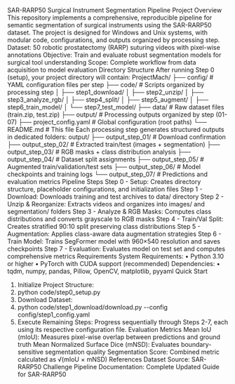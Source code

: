 SAR-RARP50 Surgical Instrument Segmentation Pipeline
Project Overview
This repository implements a comprehensive, reproducible pipeline for semantic segmentation of surgical instruments using the SAR-RARP50 dataset. The project is designed for Windows and Unix systems, with modular code, configurations, and outputs organized by processing step.
Dataset: 50 robotic prostatectomy (RARP) suturing videos with pixel-wise annotations
Objective: Train and evaluate robust segmentation models for surgical tool understanding
Scope: Complete workflow from data acquisition to model evaluation
Directory Structure
After running Step 0 (setup), your project directory will contain:
ProjectMach/
├── config/                  # YAML configuration files per step
├── code/                    # Scripts organized by processing step
│   ├── step1_download/
│   ├── step2_unzip/
│   ├── step3_analyze_rgb/
│   ├── step4_split/
│   ├── step5_augment/
│   ├── step6_train_model/
│   └── step7_test_model/
├── data/                    # Raw dataset files (train.zip, test.zip)
├── output/                  # Processing outputs organized by step (01-07)
├── project_config.yaml      # Global configuration (root paths)
└── README.md               # This file
Each processing step generates structured outputs in dedicated folders:
output/
├── output_step_01/     # Download confirmation
├── output_step_02/     # Extracted train/test (images + segmentation)
├── output_step_03/     # RGB masks + class distribution analysis
├── output_step_04/     # Dataset split assignments
├── output_step_05/     # Augmented train/validation/test sets
├── output_step_06/     # Model checkpoints and training logs
└── output_step_07/     # Predictions and evaluation metrics
Pipeline Steps
Step 0 - Setup: Creates directory structure, placeholder configurations, and initialization files
Step 1 - Download: Downloads training and test archives to data/ directory
Step 2 - Unzip & Reorganize: Extracts videos and organizes into images/ and segmentation/ folders
Step 3 - Analyze & RGB Masks: Computes class distributions and converts grayscale to RGB masks
Step 4 - Train/Val Split: Creates stratified 90:10 split preserving class distributions
Step 5 - Augmentation: Applies class-aware data augmentation strategies
Step 6 - Train Model: Trains SegFormer model with 960×540 resolution and saves checkpoints
Step 7 - Evaluation: Evaluates model on test set and computes comprehensive metrics
Requirements
System Requirements:
•	Python 3.10 or higher
•	PyTorch with CUDA support (recommended)
Dependencies:
•	tqdm, numpy, pandas, Pillow, OpenCV, matplotlib, pyyaml
Quick Start
1.	Initialize Project Structure:
2.	python code/step0_setup.py
3.	Download Dataset:
4.	python code/step1_download/download.py --config config/step1_config.yaml
5.	Execute Remaining Steps: Progress sequentially through Steps 2-7, each using its respective configuration file.
Evaluation Metrics
Mean IoU (mIoU): Measures pixel-wise overlap between predictions and ground truth
Mean Normalized Surface Dice (mNSD): Evaluates boundary-sensitive segmentation quality
Segmentation Score: Combined metric calculated as √(mIoU × mNSD)
References
Dataset Source: SAR-RARP50 Challenge
Pipeline Documentation: Complete Updated Guide for SAR-RARP50

